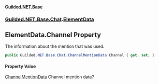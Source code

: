 #### [Guilded.NET.Base](Guilded_NET_Base.md 'Guilded.NET.Base')
### [Guilded.NET.Base.Chat](Guilded_NET_Base.md#Guilded_NET_Base_Chat 'Guilded.NET.Base.Chat').[ElementData](ElementData.md 'Guilded.NET.Base.Chat.ElementData')
## ElementData.Channel Property
The information about the mention that was used.  
```csharp
public Guilded.NET.Base.Chat.ChannelMentionData Channel { get; set; }
```
#### Property Value
[ChannelMentionData](ChannelMentionData.md 'Guilded.NET.Base.Chat.ChannelMentionData')
Channel mention data?
